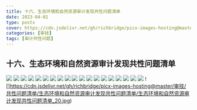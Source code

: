```yaml
---
title: 十六、生态环境和自然资源审计发现共性问题清单
date: 2023-04-01
type: posts
cover: https://cdn.jsdelivr.net/gh/richbridge/picx-images-hosting@master/thumbnail/审技.jpg
categories: [审技]
tags: [审计共性问题]
---
```

## 十六、生态环境和自然资源审计发现共性问题清单

![](https://cdn.jsdelivr.net/gh/richbridge/picx-images-hosting@master/审技/共性问题清单/生态环境和自然资源审计发现共性问题清单/生态环境和自然资源审计发现共性问题清单_1.jpg)
![](https://cdn.jsdelivr.net/gh/richbridge/picx-images-hosting@master/审技/共性问题清单/生态环境和自然资源审计发现共性问题清单/生态环境和自然资源审计发现共性问题清单_2.jpg)
![](https://cdn.jsdelivr.net/gh/richbridge/picx-images-hosting@master/审技/共性问题清单/生态环境和自然资源审计发现共性问题清单/生态环境和自然资源审计发现共性问题清单_3.jpg)
![](https://cdn.jsdelivr.net/gh/richbridge/picx-images-hosting@master/审技/共性问题清单/生态环境和自然资源审计发现共性问题清单/生态环境和自然资源审计发现共性问题清单_4.jpg)
![](https://cdn.jsdelivr.net/gh/richbridge/picx-images-hosting@master/审技/共性问题清单/生态环境和自然资源审计发现共性问题清单/生态环境和自然资源审计发现共性问题清单_5.jpg)
![](https://cdn.jsdelivr.net/gh/richbridge/picx-images-hosting@master/审技/共性问题清单/生态环境和自然资源审计发现共性问题清单/生态环境和自然资源审计发现共性问题清单_6.jpg)
![](https://cdn.jsdelivr.net/gh/richbridge/picx-images-hosting@master/审技/共性问题清单/生态环境和自然资源审计发现共性问题清单/生态环境和自然资源审计发现共性问题清单_7.jpg)
![](https://cdn.jsdelivr.net/gh/richbridge/picx-images-hosting@master/审技/共性问题清单/生态环境和自然资源审计发现共性问题清单/生态环境和自然资源审计发现共性问题清单_8.jpg)
![](https://cdn.jsdelivr.net/gh/richbridge/picx-images-hosting@master/审技/共性问题清单/生态环境和自然资源审计发现共性问题清单/生态环境和自然资源审计发现共性问题清单_9.jpg)
![](https://cdn.jsdelivr.net/gh/richbridge/picx-images-hosting@master/审技/共性问题清单/生态环境和自然资源审计发现共性问题清单/生态环境和自然资源审计发现共性问题清单_10.jpg)
![](https://cdn.jsdelivr.net/gh/richbridge/picx-images-hosting@master/审技/共性问题清单/生态环境和自然资源审计发现共性问题清单/生态环境和自然资源审计发现共性问题清单_11.jpg)
![](https://cdn.jsdelivr.net/gh/richbridge/picx-images-hosting@master/审技/共性问题清单/生态环境和自然资源审计发现共性问题清单/生态环境和自然资源审计发现共性问题清单_12.jpg)
![](https://cdn.jsdelivr.net/gh/richbridge/picx-images-hosting@master/审技/共性问题清单/生态环境和自然资源审计发现共性问题清单/生态环境和自然资源审计发现共性问题清单_13.jpg)
![](https://cdn.jsdelivr.net/gh/richbridge/picx-images-hosting@master/审技/共性问题清单/生态环境和自然资源审计发现共性问题清单/生态环境和自然资源审计发现共性问题清单_14.jpg)
![](https://cdn.jsdelivr.net/gh/richbridge/picx-images-hosting@master/审技/共性问题清单/生态环境和自然资源审计发现共性问题清单/生态环境和自然资源审计发现共性问题清单_15.jpg)
![](https://cdn.jsdelivr.net/gh/richbridge/picx-images-hosting@master/审技/共性问题清单/生态环境和自然资源审计发现共性问题清单/生态环境和自然资源审计发现共性问题清单_16.jpg)
![](https://cdn.jsdelivr.net/gh/richbridge/picx-images-hosting@master/审技/共性问题清单/生态环境和自然资源审计发现共性问题清单/生态环境和自然资源审计发现共性问题清单_17.jpg)
![](https://cdn.jsdelivr.net/gh/richbridge/picx-images-hosting@master/审技/共性问题清单/生态环境和自然资源审计发现共性问题清单/生态环境和自然资源审计发现共性问题清单_18.jpg)
![](https://cdn.jsdelivr.net/gh/richbridge/picx-images-hosting@master/审技/共性问题清单/生态环境和自然资源审计发现共性问题清单/生态环境和自然资源审计发现共性问题清单_19.jpg)
![]https://cdn.jsdelivr.net/gh/richbridge/picx-images-hosting@master/审技/共性问题清单/生态环境和自然资源审计发现共性问题清单/生态环境和自然资源审计发现共性问题清单_20.jpg)

